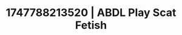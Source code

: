 ---
categories:
- Chastity play
- Erotic AI content
- Erogenous zones
- Choking kink
- Ebony
image: /assets/images/1747788213520.jpg
layout: post
seo:
  description: Featured content with premium Scat Fetish, ABDL Play. HD images available.
  keywords: Scat Fetish, ABDL Play
  og_image: /assets/images/1747788213520.jpg
  schema_type: VisualArtwork
tags:
- '#1747788213520'
- ABDL Play
- Scat Fetish
title: 1747788213520 | ABDL Play Scat Fetish
---